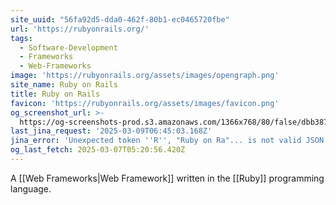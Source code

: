 ```yaml
---
site_uuid: "56fa92d5-dda0-462f-80b1-ec0465720fbe"
url: 'https://rubyonrails.org/'
tags:
  - Software-Development
  - Frameworks
  - Web-Frameworks
image: 'https://rubyonrails.org/assets/images/opengraph.png'
site_name: Ruby on Rails
title: Ruby on Rails
favicon: 'https://rubyonrails.org/assets/images/favicon.png'
og_screenshot_url: >-
  https://og-screenshots-prod.s3.amazonaws.com/1366x768/80/false/dbb387d517f021781ebdfeb042f5981b00a2c958a38be8835f49a19b313322d1.jpeg
last_jina_request: '2025-03-09T06:45:03.168Z'
jina_error: 'Unexpected token ''R'', "Ruby on Ra"... is not valid JSON'
og_last_fetch: 2025-03-07T05:20:56.420Z
---
```


A [[Web Frameworks|Web Framework]] written in the [[Ruby]] programming language.  

